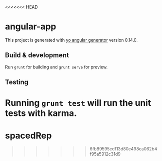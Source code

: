 <<<<<<< HEAD
# angular-app

This project is generated with [yo angular generator](https://github.com/yeoman/generator-angular)
version 0.14.0.

## Build & development

Run `grunt` for building and `grunt serve` for preview.

## Testing

Running `grunt test` will run the unit tests with karma.
=======
# spacedRep
>>>>>>> 6fb89595cdf13d80c498ca062b4f95a5912c31d9
